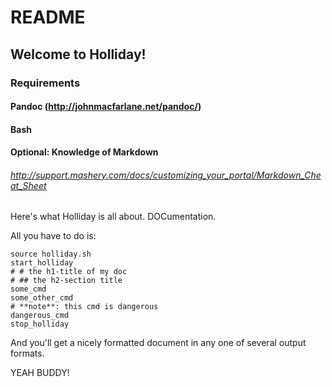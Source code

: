 # README

## Welcome to Holliday!

### Requirements

#### Pandoc (http://johnmacfarlane.net/pandoc/)
#### Bash
#### Optional: Knowledge of Markdown
###### http://support.mashery.com/docs/customizing_your_portal/Markdown_Cheat_Sheet

Here's what Holliday is all about. DOCumentation.

All you have to do is:

    source holliday.sh
    start_holliday
    # # the h1-title of my doc
    # ## the h2-section title
    some_cmd
    some_other_cmd
    # **note**: this cmd is dangerous
    dangerous_cmd
    stop_holliday

And you'll get a nicely formatted document in any one of several output
formats.

YEAH BUDDY!
